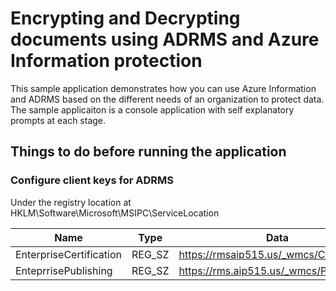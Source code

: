 # Encrypting and Decrypting documents using ADRMS and Azure Information protection
This sample application demonstrates how you can use Azure Information and ADRMS based on the different needs of an organization to protect data. 
The sample applicaiton is a console application with self explanatory prompts at each stage.

## Things to do before running the application
### Configure client keys for ADRMS
Under the registry location at HKLM\Software\Microsoft\MSIPC\ServiceLocation

|Name                   |Type     |Data                                    |
|-----------------------|---------|----------------------------------------|
|EnterpriseCertification|REG_SZ   |https://rmsaip515.us/_wmcs/Certification|
|EnteprrisePublishing   |REG_SZ   |https://rms.aip515.us/_wmcs/Publshing   | 

